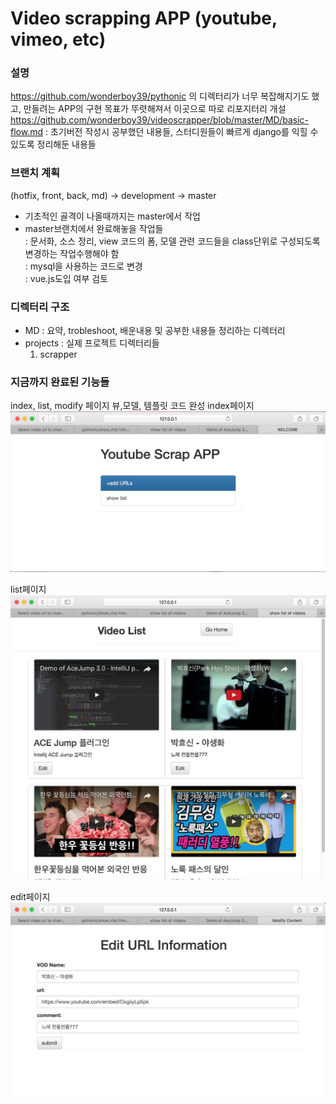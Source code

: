 # Video scrapping APP (youtube, vimeo, etc)
### 설명
https://github.com/wonderboy39/pythonic 의 디렉터리가 너무 복잡해지기도 했고, 만들려는 APP의 구현 목표가 뚜렷해져서 이곳으로 따로 리포지터리 개설
https://github.com/wonderboy39/videoscrapper/blob/master/MD/basic-flow.md
 : 초기버전 작성시 공부했던 내용들, 스터디원들이 빠르게 django를 익힐 수 있도록 정리해둔 내용들
  
### 브랜치 계획
(hotfix, front, back, md) -> development -> master  
- 기초적인 골격이 나올때까지는 master에서 작업  
- master브랜치에서 완료해놓을 작업들  
 : 문서화, 소스 정리, view 코드의 폼, 모델 관련 코드들을 class단위로 구성되도록 변경하는 작업수행해야 함  
 : mysql을 사용하는 코드로 변경  
 : vue.js도입 여부 검토  
  

### 디렉터리 구조
- MD : 요약, trobleshoot, 배운내용 및 공부한 내용들 정리하는 디렉터리  
- projects : 실제 프로젝트 디렉터리들  
  1) scrapper  

### 지금까지 완료된 기능들
index, list, modify 페이지 뷰,모델, 템플릿 코드 완성
index페이지  
![index](./MD/img/index.png)  
  
list페이지
![list](./MD/img/list.png)  
  
edit페이지
![edit](./MD/img/edit.png)  
  






